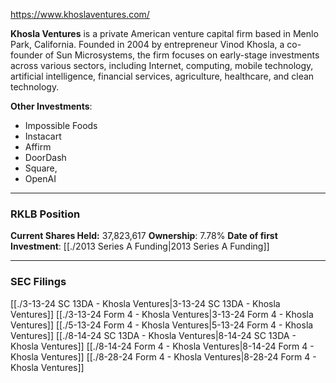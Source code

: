 https://www.khoslaventures.com/

**Khosla Ventures** is a private American venture capital firm based in Menlo Park, California. Founded in 2004 by entrepreneur Vinod Khosla, a co-founder of Sun Microsystems, the firm focuses on early-stage investments across various sectors, including Internet, computing, mobile technology, artificial intelligence, financial services, agriculture, healthcare, and clean technology.

**Other Investments**: 
-  Impossible Foods
-  Instacart
-  Affirm
-  DoorDash
-  Square,
-  OpenAI

----
### RKLB Position

**Current Shares Held:** 37,823,617
**Ownership**: 7.78%
**Date of first Investment**: [[./2013 Series A Funding|2013 Series A Funding]]

----
### SEC Filings

[[./3-13-24 SC 13DA - Khosla Ventures|3-13-24 SC 13DA - Khosla Ventures]]
[[./3-13-24 Form 4 - Khosla Ventures|3-13-24 Form 4 - Khosla Ventures]]
[[./5-13-24 Form 4 - Khosla Ventures|5-13-24 Form 4 - Khosla Ventures]]
[[./8-14-24 SC 13DA - Khosla Ventures|8-14-24 SC 13DA - Khosla Ventures]]
[[./8-14-24 Form 4 - Khosla Ventures|8-14-24 Form 4 - Khosla Ventures]]
[[./8-28-24 Form 4 - Khosla Ventures|8-28-24 Form 4 - Khosla Ventures]]
